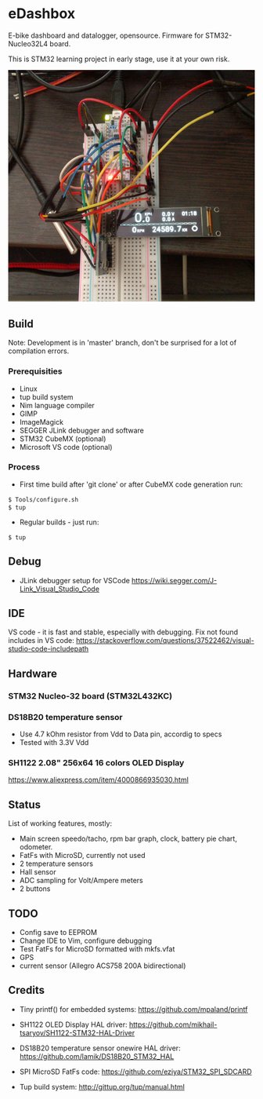 # eDashbox
E-bike dashboard and datalogger, opensource.
Firmware for STM32-Nucleo32L4 board.

This is STM32 learning project in early stage, use it at your own risk.

![Project show-up](doc/ProjectShow.jpg "Project")

## Build
Note: Development is in 'master' branch, don't be surprised for a lot of compilation errors.

### Prerequisities
* Linux
* tup build system
* Nim language compiler
* GIMP
* ImageMagick
* SEGGER JLink debugger and software
* STM32 CubeMX (optional)
* Microsoft VS code (optional)

### Process
* First time build after 'git clone' or after CubeMX code generation run:
```
$ Tools/configure.sh
$ tup
```

* Regular builds - just run:
```
$ tup
```


## Debug
* JLink debugger setup for VSCode <https://wiki.segger.com/J-Link_Visual_Studio_Code>


## IDE
VS code - it is fast and stable, especially with debugging.
Fix not found includes in VS code:
<https://stackoverflow.com/questions/37522462/visual-studio-code-includepath>


## Hardware
### STM32 Nucleo-32 board (STM32L432KC)

### DS18B20 temperature sensor
* Use 4.7 kOhm resistor from Vdd to Data pin, accordig to specs
* Tested with 3.3V Vdd

### SH1122 2.08" 256x64 16 colors OLED Display
<https://www.aliexpress.com/item/4000866935030.html>


## Status
List of working features, mostly:
* Main screen speedo/tacho, rpm bar graph, clock, battery pie chart, odometer.
* FatFs with MicroSD, currently not used
* 2 temperature sensors
* Hall sensor
* ADC sampling for Volt/Ampere meters
* 2 buttons


## TODO
* Config save to EEPROM
* Change IDE to Vim, configure debugging
* Test FatFs for MicroSD formatted with mkfs.vfat
* GPS
* current sensor (Allegro ACS758 200A bidirectional)


## Credits
* Tiny printf() for embedded systems:
<https://github.com/mpaland/printf>

* SH1122 OLED Display HAL driver:
<https://github.com/mikhail-tsaryov/SH1122-STM32-HAL-Driver>

* DS18B20 temperature sensor onewire HAL driver:
<https://github.com/lamik/DS18B20_STM32_HAL>

* SPI MicroSD FatFs code:
<https://github.com/eziya/STM32_SPI_SDCARD>

* Tup build system:
<http://gittup.org/tup/manual.html>
